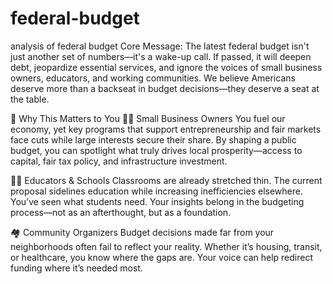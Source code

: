 # federal-budget
analysis of federal budget
Core Message:
The latest federal budget isn't just another set of numbers—it's a wake-up call. If passed, it will deepen debt, jeopardize essential services, and ignore the voices of small business owners, educators, and working communities. We believe Americans deserve more than a backseat in budget decisions—they deserve a seat at the table.

🎯 Why This Matters to You
👩‍💼 Small Business Owners
You fuel our economy, yet key programs that support entrepreneurship and fair markets face cuts while large interests secure their share. By shaping a public budget, you can spotlight what truly drives local prosperity—access to capital, fair tax policy, and infrastructure investment.

👨‍🏫 Educators & Schools
Classrooms are already stretched thin. The current proposal sidelines education while increasing inefficiencies elsewhere. You’ve seen what students need. Your insights belong in the budgeting process—not as an afterthought, but as a foundation.

🏘️ Community Organizers
Budget decisions made far from your neighborhoods often fail to reflect your reality. Whether it’s housing, transit, or healthcare, you know where the gaps are. Your voice can help redirect funding where it’s needed most.
